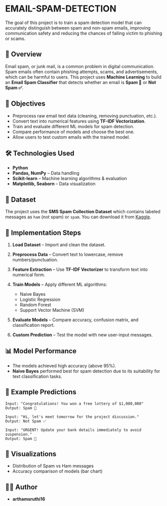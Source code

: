 # EMAIL-SPAM-DETECTION
The goal of this project is to train a spam detection model that can accurately distinguish between spam and non-spam emails, improving communication safety and reducing the chances of falling victim to phishing or scams.

## 📌 Overview

Email spam, or junk mail, is a common problem in digital communication. Spam emails often contain phishing attempts, scams, and advertisements, which can be harmful to users. This project uses **Machine Learning** to build an **Email Spam Classifier** that detects whether an email is **Spam 🚨** or **Not Spam ✅**.

## 🎯 Objectives

* Preprocess raw email text data (cleaning, removing punctuation, etc.).
* Convert text into numerical features using **TF-IDF Vectorization**.
* Train and evaluate different ML models for spam detection.
* Compare performance of models and choose the best one.
* Allow users to test custom emails with the trained model.

## 🛠️ Technologies Used

* **Python**
* **Pandas, NumPy** – Data handling
* **Scikit-learn** – Machine learning algorithms & evaluation
* **Matplotlib, Seaborn** – Data visualization

## 📂 Dataset

The project uses the **SMS Spam Collection Dataset** which contains labeled messages as `ham` (not spam) or `spam`.
You can download it from [Kaggle](https://www.kaggle.com/datasets/uciml/sms-spam-collection-dataset).

## 🚀 Implementation Steps

1. **Load Dataset** – Import and clean the dataset.
2. **Preprocess Data** – Convert text to lowercase, remove numbers/punctuation.
3. **Feature Extraction** – Use **TF-IDF Vectorizer** to transform text into numerical form.
4. **Train Models** – Apply different ML algorithms:

   * Naive Bayes
   * Logistic Regression
   * Random Forest
   * Support Vector Machine (SVM)
5. **Evaluate Models** – Compare accuracy, confusion matrix, and classification report.
6. **Custom Prediction** – Test the model with new user-input messages.

## 📊 Model Performance

* The models achieved high accuracy (above 95%).
* **Naive Bayes** performed best for spam detection due to its suitability for text classification tasks.

## 🧪 Example Predictions

```
Input: "Congratulations! You won a free lottery of $1,000,000"
Output: Spam 🚨

Input: "Hi, let's meet tomorrow for the project discussion."
Output: Not Spam ✅

Input: "URGENT! Update your bank details immediately to avoid suspension."
Output: Spam 🚨
```

## 📸 Visualizations

* Distribution of Spam vs Ham messages
* Accuracy comparison of models (bar chart)


## 👨‍💻 Author

* **arthamsruthi16**
